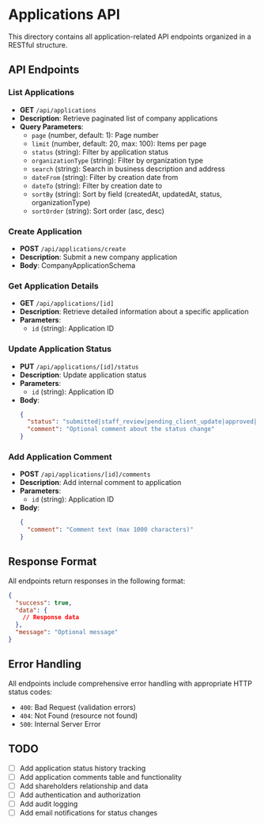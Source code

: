 # Applications API

This directory contains all application-related API endpoints organized in a RESTful structure.

## API Endpoints

### List Applications

- **GET** `/api/applications`
- **Description**: Retrieve paginated list of company applications
- **Query Parameters**:
  - `page` (number, default: 1): Page number
  - `limit` (number, default: 20, max: 100): Items per page
  - `status` (string): Filter by application status
  - `organizationType` (string): Filter by organization type
  - `search` (string): Search in business description and address
  - `dateFrom` (string): Filter by creation date from
  - `dateTo` (string): Filter by creation date to
  - `sortBy` (string): Sort by field (createdAt, updatedAt, status, organizationType)
  - `sortOrder` (string): Sort order (asc, desc)

### Create Application

- **POST** `/api/applications/create`
- **Description**: Submit a new company application
- **Body**: CompanyApplicationSchema

### Get Application Details

- **GET** `/api/applications/[id]`
- **Description**: Retrieve detailed information about a specific application
- **Parameters**:
  - `id` (string): Application ID

### Update Application Status

- **PUT** `/api/applications/[id]/status`
- **Description**: Update application status
- **Parameters**:
  - `id` (string): Application ID
- **Body**:
  ```json
  {
    "status": "submitted|staff_review|pending_client_update|approved|rejected",
    "comment": "Optional comment about the status change"
  }
  ```

### Add Application Comment

- **POST** `/api/applications/[id]/comments`
- **Description**: Add internal comment to application
- **Parameters**:
  - `id` (string): Application ID
- **Body**:
  ```json
  {
    "comment": "Comment text (max 1000 characters)"
  }
  ```

## Response Format

All endpoints return responses in the following format:

```json
{
  "success": true,
  "data": {
    // Response data
  },
  "message": "Optional message"
}
```

## Error Handling

All endpoints include comprehensive error handling with appropriate HTTP status codes:

- `400`: Bad Request (validation errors)
- `404`: Not Found (resource not found)
- `500`: Internal Server Error

## TODO

- [ ] Add application status history tracking
- [ ] Add application comments table and functionality
- [ ] Add shareholders relationship and data
- [ ] Add authentication and authorization
- [ ] Add audit logging
- [ ] Add email notifications for status changes
